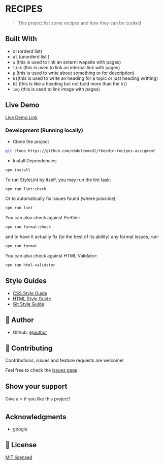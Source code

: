 # RECIPES

> This project list some recipes and how they can be cooked

## Built With

- ol (orderd list)
- `ul` (unorderd list )
- `a` (this is used to link an externl wepsite with pages)
- `link` (this is used to link an internal link with pages)
- `p` (this is used to write about something or for description)
- `h1`(this is used to write an heading for a topic or just heading writting)
- `h2` (this is like a heading but not bold more than the `h1`)
- `img` (this is used to link image with pages)

## Live Demo

[Live Demo Link](https://theodin-recipes-assigment.netlify.app/)

### Development (Running locally)

- Clone the project

```bash
git clone https://github.com/abdulsomod1/theodin-recipes-assigment

```

- Install Dependencies

```bash
npm install
```

To run StyleLint by itself, you may run the lint task:

```bash
npm run lint:check
```

Or to automatically fix issues found (where possible):

```bash
npm run lint
```

You can also check against Prettier:

```bash
npm run format:check
```

and to have it actually fix (to the best of its ability) any format issues, run:

```bash
npm run format
```

You can also check against HTML Validator:

```bash
npm run html-validator
```

## Style Guides

- [CSS Style Guide](http://udacity.github.io/frontend-nanodegree-styleguide/css.html)
- [HTML Style Guide](http://udacity.github.io/frontend-nanodegree-styleguide/index.html)
- [Git Style Guide](https://udacity.github.io/git-styleguide/)

## 👤 Author

- Github: [@author](https://github.com/author)

## 🤝 Contributing

Contributions, issues and feature requests are welcome!

Feel free to check the [issues page](../../issues).

## Show your support

Give a ⭐️ if you like this project!

## Acknowledgments

- google

## 📝 License

[MIT licensed](./LICENSE)
